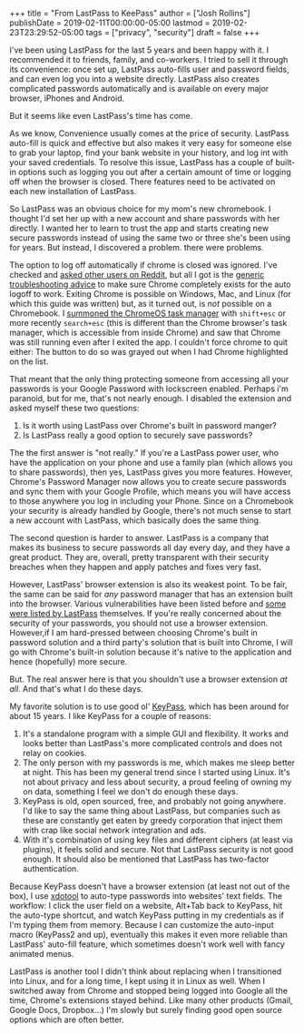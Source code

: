 +++
title = "From LastPass to KeePass"
author = ["Josh Rollins"]
publishDate = 2019-02-11T00:00:00-05:00
lastmod = 2019-02-23T23:29:52-05:00
tags = ["privacy", "security"]
draft = false
+++

I've been using LastPass for the last 5 years and been happy with it. I recommended it to friends, family, and co-workers. I tried to sell it through its convenience: once set up, LastPass auto-fills user and password fields, and can even log you into a website directly. LastPass also creates complicated passwords automatically and is available on every major browser, iPhones and Android.

But it seems like even LastPass's time has come.

<!--more-->

As we know, Convenience usually comes at the price of security. LastPass auto-fill is quick and effective but also makes it very easy for someone else to grab your laptop, find your bank website in your history, and log int with your saved credentials.  To resolve this issue, LastPass has a couple of built-in options such as logging you out after a certain amount of time or logging off when the browser is closed. There features need to be activated on each new installation of LastPass.

So LastPass was an obvious choice for my mom's new chromebook. I thought I'd set her up with a new account and share passwords with her directly. I wanted her to learn to trust the app and starts creating new secure passwords instead of using the same two or three she's been using for years. But instead, I discovered a problem.  there were problems.

The option to log off automatically if chrome is closed was ignored. I've checked and [asked other users on Reddit](https://www.reddit.com/r/Lastpass/comments/aozro2/lastpass%5Fauto%5Flogout%5Fdoesnt%5Fwork%5Fout%5Fon/), but all I got is the [generic troubleshooting advice](https://lastpass.com/support.php?cmd=showfaq&id=3846) to make sure Chrome completely exists for the auto logoff to work. Exiting Chrome is possible on Windows, Mac, and Linux (for which this guide was written) but, as it turned out, is _not_ possible on a Chromebook. I [summoned the ChromeOS task manager](https://support.google.com/chromebook/answer/6309225?hl=en) with `shift+esc` or more recently `search+esc` (this is different than the Chrome browser's task manager, which is accessible from inside Chrome) and saw that Chrome was still running even after I exited the app. I couldn't force chrome to quit either: The button to do so was grayed out when I had Chrome highlighted on the list.

That meant that the only thing protecting someone from accessing all your passwords is your Google Password with lockscreen enabled. Perhaps i'm paranoid, but for me, that's not nearly enough. I disabled the extension and asked myself these two questions:

1.  Is it worth using LastPass over Chrome's built in password manger?
2.  Is LastPass really a good option to securely save passwords?

The the first answer is "not really." If you're a LastPass power user, who have the application on your phone and use a family plan (which allows you to share passwords), then yes, LastPass gives you more features. However, Chrome's Password Manager now allows you to create secure passwords and sync them with your Google Profile, which means you will have access to those anywhere you log in including your Phone. Since on a Chromebook your security is already handled by Google, there's not much sense to start a new account with LastPass, which basically does the same thing.

The second question is harder to answer. LastPass is a company that makes its business to secure passwords all day every day, and they have a great product. They are, overall, pretty transparent with their security breaches when they happen and apply patches and fixes very fast.

However, LastPass' browser extension is also its weakest point. To be fair, the same can be said for _any_ password manager that has an extension built into the browser. Various vulnerabilities have been listed before and [some were listed by LastPass](https://lastpass.com/support.php?cmd=showfaq&id=11012) themselves. If you're really concerned about the security of your passwords, you should not use a browser extension. However,if I am hard-pressed between choosing Chrome's built in password solution and a third party's solution that is built into Chrome, I will go with Chrome's built-in solution because it's native to the application and hence (hopefully) more secure.

But. The real answer here is that you shouldn't use a browser extension _at all_. And that's what I do these days.

My favorite solution is to use good ol' [KeyPass](https://en.wikipedia.org/wiki/KeePass), which has been around for about 15 years. I like KeyPass for a couple of reasons:

1.  It's a standalone program with  a simple GUI and flexibility. It works and looks better than LastPass's more complicated controls and does not relay on cookies.
2.  The only person with my passwords is me, which makes me sleep better at night. This has been my general trend since I started using Linux. It's not about privacy and less about security, a proud feeling of owning my on data, something I feel we don't do enough these days.
3.  KeyPass is old, open sourced, free, and probably not going anywhere. I'd like to say the same thing about LastPass, but companies such as these are constantly get eaten by greedy corporation that inject them with crap like social network integration and ads.
4.  With it's combination of using key files and different ciphers (at least via plugins), it feels solid and secure. Not that LastPass security is not good enough. It should also be mentioned that LastPass has two-factor authentication.

Because KeyPass doesn't have a browser extension (at least not out of the box), I use [xdotool](https://www.semicomplete.com/projects/xdotool/) to auto-type passwords into websites' text fields. The workflow: I click the user field on a website, Alt+Tab back to KeyPass, hit the auto-type shortcut, and watch KeyPass putting in my credentials as if I'm typing them from memory. Because I can customize the auto-input macro (KeyPass2 and up), eventually this makes it even more reliable than LastPass' auto-fill feature, which sometimes doesn't work well with fancy animated menus.

LastPass is another tool I didn't think about replacing when I transitioned into Linux, and for a long time, I kept using it in Linux as well. When I switched away from Chrome and stopped being logged into Google all the time, Chrome's extensions stayed behind. Like many other products (Gmail, Google Docs, Dropbox...) I'm slowly but surely finding good open source options which are often better.
